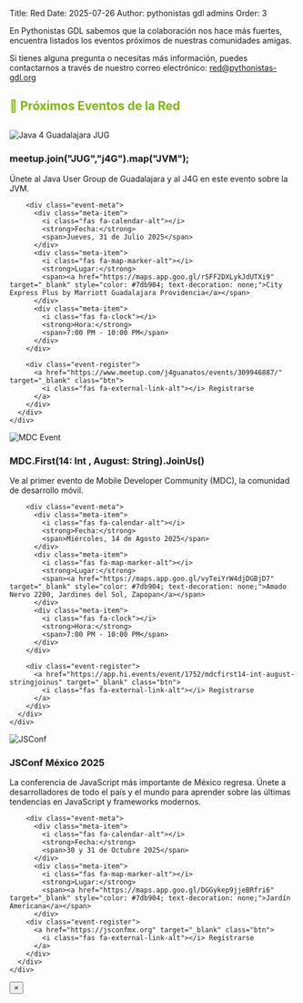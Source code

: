 Title: Red
Date: 2025-07-26
Author: pythonistas gdl admins
Order: 3

<div class="call-for-sponsors">
  <p>En Pythonistas GDL sabemos que la colaboración nos hace más fuertes, encuentra listados los eventos próximos de nuestras comunidades amigas.</p>
  <p>Si tienes alguna pregunta o necesitas más información, puedes contactarnos a través de nuestro correo electrónico: <a href="mailto:red@pythonistas-gdl.org">red@pythonistas-gdl.org</a></p>
</div>

<div class="events-carousel">
  <h2 style="color: #7db904; margin-bottom: 30px;">📅 Próximos Eventos de la Red</h2>
  
  <!-- Java 4 Guadalajara JUG Event -->
  <div class="event-card">
    <div class="row">
      <div class="col-md-4 text-center">
        <img src="{static}/images/red/310725_j4g_jug.jpg" alt="Java 4 Guadalajara JUG" class="event-image" onclick="openModal(this.src, 'Java 4 Guadalajara JUG')">
      </div>
      <div class="col-md-8">
        <h3 class="event-title">meetup.join("JUG","j4G").map("JVM");</h3>
        <p class="event-description">
          Únete al Java User Group de Guadalajara y al J4G en este evento sobre la JVM.
        </p>
        
        <div class="event-meta">
          <div class="meta-item">
            <i class="fas fa-calendar-alt"></i>
            <strong>Fecha:</strong>
            <span>Jueves, 31 de Julio 2025</span>
          </div>
          <div class="meta-item">
            <i class="fas fa-map-marker-alt"></i>
            <strong>Lugar:</strong>
            <span><a href="https://maps.app.goo.gl/rSFF2DXLykJdUTXi9" target="_blank" style="color: #7db904; text-decoration: none;">City Express Plus by Marriott Guadalajara Providencia</a></span>
          </div>
          <div class="meta-item">
            <i class="fas fa-clock"></i>
            <strong>Hora:</strong>
            <span>7:00 PM - 10:00 PM</span>
          </div>
        </div>
        
        <div class="event-register">
          <a href="https://www.meetup.com/j4guanatos/events/309946887/" target="_blank" class="btn">
            <i class="fas fa-external-link-alt"></i> Registrarse
          </a>
        </div>
      </div>
    </div>
  </div>

  <!-- MDC Event -->
  <div class="event-card">
    <div class="row">
      <div class="col-md-4 text-center">
        <img src="{static}/images/red/140825_mdc.jpg" alt="MDC Event" class="event-image" onclick="openModal(this.src, 'MDC First 14 - International August')">
      </div>
      <div class="col-md-8">
        <h3 class="event-title">MDC.First(14: Int , August: String).JoinUs()</h3>
        <p class="event-description">
          Ve al primer evento de Mobile Developer Community (MDC), la comunidad de desarrollo móvil.
        </p>
        
        <div class="event-meta">
          <div class="meta-item">
            <i class="fas fa-calendar-alt"></i>
            <strong>Fecha:</strong>
            <span>Miércoles, 14 de Agosto 2025</span>
          </div>
          <div class="meta-item">
            <i class="fas fa-map-marker-alt"></i>
            <strong>Lugar:</strong>
            <span><a href="https://maps.app.goo.gl/vyTeiYrW4djDGBjD7" target="_blank" style="color: #7db904; text-decoration: none;">Amado Nervo 2200, Jardines del Sol, Zapopan</a></span>
          </div>
          <div class="meta-item">
            <i class="fas fa-clock"></i>
            <strong>Hora:</strong>
            <span>7:00 PM - 10:00 PM</span>
          </div>
        </div>
        
        <div class="event-register">
          <a href="https://app.hi.events/event/1752/mdcfirst14-int-august-stringjoinus" target="_blank" class="btn">
            <i class="fas fa-external-link-alt"></i> Registrarse
          </a>
        </div>
      </div>
    </div>
  </div>

  <!-- JSConf Event -->
  <div class="event-card">
    <div class="row">
      <div class="col-md-4 text-center">
        <img src="{static}/images/red/30311025_jsconf.png" alt="JSConf" class="event-image" onclick="openModal(this.src, 'JSConf México 2025')">
      </div>
      <div class="col-md-8">
        <h3 class="event-title">JSConf México 2025</h3>
        <p class="event-description">
          La conferencia de JavaScript más importante de México regresa. Únete a desarrolladores 
          de todo el país y el mundo para aprender sobre las últimas tendencias en JavaScript y frameworks modernos.
        </p>
        
        <div class="event-meta">
          <div class="meta-item">
            <i class="fas fa-calendar-alt"></i>
            <strong>Fecha:</strong>
            <span>30 y 31 de Octubre 2025</span>
          </div>
          <div class="meta-item">
            <i class="fas fa-map-marker-alt"></i>
            <strong>Lugar:</strong>
            <span><a href="https://maps.app.goo.gl/DGGykep9jjeBRfri6" target="_blank" style="color: #7db904; text-decoration: none;">Jardín Americana</a></span>
          </div>
        <div class="event-register">
          <a href="https://jsconfmx.org" target="_blank" class="btn">
            <i class="fas fa-external-link-alt"></i> Registrarse
          </a>
        </div>
      </div>
    </div>
  </div>
</div>

<!-- Single Dynamic Image Modal -->
<div id="imageModal" class="image-modal" onclick="closeModal()">
  <div class="modal-content" onclick="event.stopPropagation()">
    <button class="modal-close" onclick="closeModal()">&times;</button>
    <img id="modalImage" class="modal-image" src="" alt="">
  </div>
</div>

<script>
function openModal(imageSrc, imageAlt) {
  var modal = document.getElementById('imageModal');
  var modalImg = document.getElementById('modalImage');
  
  modal.style.display = "block";
  modalImg.src = imageSrc;
  modalImg.alt = imageAlt;
  
  // Prevent body scrolling when modal is open
  document.body.style.overflow = "hidden";
}

function closeModal() {
  var modal = document.getElementById('imageModal');
  modal.style.display = "none";
  
  // Restore body scrolling
  document.body.style.overflow = "auto";
}

// Close modal when pressing Escape key
document.addEventListener('keydown', function(event) {
  if (event.key === 'Escape') {
    closeModal();
  }
});
</script>


